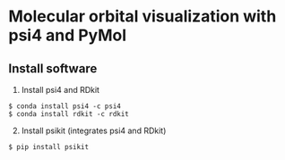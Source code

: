 # Molecular orbital visualization with psi4 and PyMol

## Install software

1. Install psi4 and RDkit
 
```console
$ conda install psi4 -c psi4
$ conda install rdkit -c rdkit
```

2. Install psikit (integrates psi4 and RDkit)
```console
$ pip install psikit
```
